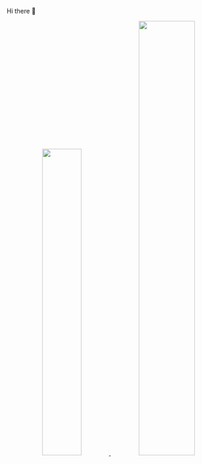 Hi there 👋

<div align="center">
  <a href="https://github.com/rubensrocha9">
  <img height="42%" src="https://github-readme-stats.vercel.app/api?username=rubensrocha9&show_icons=true&theme=tokyonight&include_all_commits=true&count_private=true"/>
  <img height="50%" src="https://github-readme-stats.vercel.app/api/top-langs/?username=rubensrocha9&layout=compact&langs_count=7&theme=tokyonight"/>
</div>
